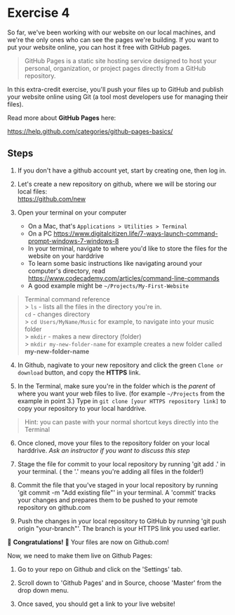 # Exercise 4

So far, we've been working with our website on our local machines, and we're the only ones who can see the pages we're building. If you want to put your website online, you can host it free with GitHub pages.

> GitHub Pages is a static site hosting service designed to host your personal, organization, or project pages directly from a GitHub repository.

In this extra-credit exercise, you'll push your files up to GitHub and publish your website online using Git (a tool most developers use for managing their files).

Read more about **GitHub Pages** here:

https://help.github.com/categories/github-pages-basics/

## Steps

1.  If you don't have a github account yet, start by creating one, then log in.

2.  Let's create a new repository on github, where we will be storing our local files:  
    https://github.com/new

3.  Open your terminal on your computer
    * On a Mac, that's `Applications > Utilities > Terminal`
    * On a PC https://www.digitalcitizen.life/7-ways-launch-command-prompt-windows-7-windows-8
    * In your terminal, navigate to where you'd like to store the files for the website on your harddrive
    * To learn some basic instructions like navigating around your computer's directory, read https://www.codecademy.com/articles/command-line-commands
    * A good example might be `~/Projects/My-First-Website`

> Terminal command reference <br/> > `ls` - lists all the files in the directory you're in. <br/>
> `cd` - changes directory <br/> > `cd Users/MyName/Music` for example, to navigate into your music folder <br/> > `mkdir` - makes a new directory (folder) <br/> > `mkdir my-new-folder-name` for example creates a new folder called **my-new-folder-name**

4.  In Github, nagivate to your new repository and click the green `Clone or download` button, and copy the **HTTPS** link.

5.  In the Terminal, make sure you're in the folder which is the _parent_ of where you want your web files to live. (for example `~/Projects` from the example in point 3.) Type in `git clone [your HTTPS repository link]` to copy your repository to your local harddrive.

> Hint: you can paste with your normal shortcut keys directly into the Terminal

6.  Once cloned, move your files to the repository folder on your local harddrive.
    _Ask an instructor if you want to discuss this step_

7.  Stage the file for commit to your local repository by running 'git add .' in your terminal. ( the '.' means you're adding all files in the folder!)

8.  Commit the file that you've staged in your local repository by running 'git commit -m "Add existing file"' in your terminal. A 'commit' tracks your changes and prepares them to be pushed to your remote repository on github.com

9.  Push the changes in your local repository to GitHub by running 'git push origin "your-branch"'. The branch is your HTTPS link you used earlier.

🎉 **Congratulations!** 🎉
Your files are now on Github.com!

Now, we need to make them live on Github Pages:

1.  Go to your repo on Github and click on the 'Settings' tab.

2.  Scroll down to 'Github Pages' and in Source, choose 'Master' from the drop down menu.

3.  Once saved, you should get a link to your live website!
